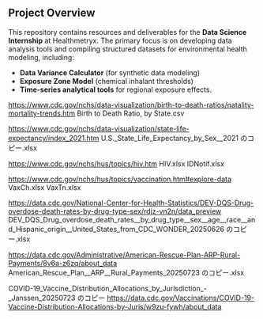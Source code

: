 ##  Project Overview
This repository contains resources and deliverables for the **Data Science Internship** at Healthmetryx. The primary focus is on developing data analysis tools and compiling structured datasets for environmental health modeling, including:  
- **Data Variance Calculator** (for synthetic data modeling)  
- **Exposure Zone Model** (chemical inhalant thresholds)  
- **Time-series analytical tools** for regional exposure effects.  










https://www.cdc.gov/nchs/data-visualization/birth-to-death-ratios/natality-mortality-trends.htm
Birth to Death Ratio, by State.csv


https://www.cdc.gov/nchs/data-visualization/state-life-expectancy/index_2021.htm
U.S._State_Life_Expectancy_by_Sex__2021 のコピー.xlsx


https://www.cdc.gov/nchs/hus/topics/hiv.htm
HIV.xlsx
IDNotif.xlsx



https://www.cdc.gov/nchs/hus/topics/vaccination.htm#explore-data
VaxCh.xlsx
VaxTn.xlsx


https://data.cdc.gov/National-Center-for-Health-Statistics/DEV-DQS-Drug-overdose-death-rates-by-drug-type-sex/rdjz-vn2n/data_preview
DEV_DQS_Drug_overdose_death_rates__by_drug_type__sex__age__race__and_Hispanic_origin__United_States_from_CDC_WONDER_20250626 のコピー.xlsx



https://data.cdc.gov/Administrative/American-Rescue-Plan-ARP-Rural-Payments/8v6a-z6zq/about_data
American_Rescue_Plan__ARP__Rural_Payments_20250723 のコピー.xlsx



COVID-19_Vaccine_Distribution_Allocations_by_Jurisdiction_-_Janssen_20250723 のコピー
https://data.cdc.gov/Vaccinations/COVID-19-Vaccine-Distribution-Allocations-by-Juris/w9zu-fywh/about_data
